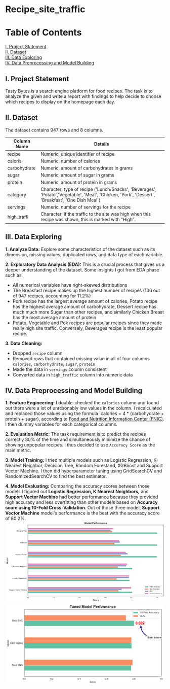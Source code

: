 # Recipe_site_traffic
# Table of Contents
[I. Project Statement](https://github.com/nhh979/Recipe_site_traffic/tree/main#i-project-statement)  
[II. Dataset](https://github.com/nhh979/Recipe_site_traffic/tree/main#ii-dataset)  
[III. Data Exploring](https://github.com/nhh979/Recipe_site_traffic/tree/main#iii-data-exploring)  
[IV. Data Preprocessing and Model Building](https://github.com/nhh979/Recipe_site_traffic/tree/main#iv-data-preprocessing-and-model-building)  

## I. Project Statement
Tasty Bytes is a search engine platform for food recipes. The task is to analyze the given and write a report with findings to help decide to choose which recipes to display on the homepage each day. 

## II. Dataset
The dataset contains 947 rows and 8 columns.

|Column Name |Details|
|---|---|
|recipe|Numeric, unique identifier of recipe|
|caloris|Numeric, number of calories|
|carbohydrate|Numeric, amount of carbohydrates in grams|
|sugar|Numeric, amount of sugar in grams|
|protein|Numeric, amount of protein in grams|
|category|Character, type of recipe ('Lunch/Snacks', 'Beverages', 'Potato','Vegetable', 'Meat', 'Chicken, 'Pork', 'Dessert', 'Breakfast', 'One Dish Meal')|
|servings|Numeric, number of servings for the recipe|
|high_traffi|Character, if the traffic to the site was high when this recipe was shown, this is marked with “High”.|

## III. Data Exploring
**1. Analyze Data:** Explore some characteristics of the dataset such as its dimension, missing values, duplicated rows, and data type of each variable. 

**2. Exploratory Data Analysis (EDA):** This is a crucial process that gives us a deeper understanding of the dataset. Some insights I got from EDA phase such as 
- All numerical variables have right-skewed distributions
- The Breakfast recipe makes up the highest number of recipes (106 out of 947 recipes, accounting for 11.2%)
- Pork recipe has the largest average amount of calories, Potato recipe has the highest average amount of carbohydrate, Dessert recipe has much much more Sugar than other recipes, and similarly Chicken Breast has the most average amount of protein
- Potato, Vegetable and Pok recipes are popular recipes since they made really high site traffic. Conversely, Beverages recipe is the least popular recipe.

**3. Data Cleaning:** 
- Dropped `recipe` column
- Removed rows that contained missing value in all of four columns `calories`, `carborhydrate`, `sugar`, `protein`
- Made the data in `servings` column consistent
- Converted data in `high_traffic` column into numeric data

## IV. Data Preprocessing and Model Building
**1. Feature Engineering:** I double-checked the `calories` column and found out there were a lot of unresonably low values in the column. I recalculated and replaced those values using the formula `calories = 4 * (carbohydrate + protein + sugar), according to [Food and Nutrition Information Center (FNIC)](https://www.nal.usda.gov/programs/fnic). I then dummy variables for each categorical columns.

**2. Evaluation Metric:** The task requirement is to predict the recipes correctly 80% of the time and simultaneously minimize the chance of showing unpopular recipes. I thus decided to use `Accuracy Score` as the main metric.

**3. Model Training:** I tried multiple models such as Logistic Regression, K-Nearest Neighbor, Decision Tree, Random  Forestand, XGBoost and Support Vector Machine. I then did hyperparameter tuning using GridSearchCV and RandomizedSearchCV to find the best estimator. 

**4. Model Evaluating:** Comparing the accuracy scores between those models I figured out **Logistic Regression, K Nearest Neighbors,** and **Support Vector Machine** had better performance because they provided high accuracy and less overfitting than other models based on **Accuracy score using 10-Fold Cross-Validation**. Out of those three model, **Support Vector Machine** model's performance is the best with the accuracy score of 80.2%.
![](https://github.com/nhh979/Recipe_site_traffic/blob/main/images/baseline.png)
![](https://github.com/nhh979/Recipe_site_traffic/blob/main/images/Tuned.png)

